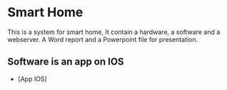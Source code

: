 # Smart Home
This is a system for smart home, It contain a hardware, a software and a webserver. A Word report and a Powerpoint file for presentation.
## Software is an app on IOS
* [App IOS]
